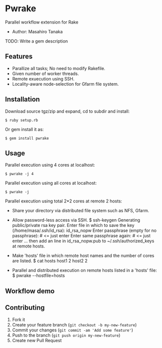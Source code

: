 # Pwrake

Parallel workflow extension for Rake
* Author: Masahiro Tanaka

TODO: Write a gem description

## Features

* Parallize all tasks; No need to modify Rakefile.
* Given number of worker threads.
* Remote exuecution using SSH.
* Locality-aware node-selection for Gfarm file system.

## Installation

Download source tgz/zip and expand, cd to subdir and install:

    $ ruby setup.rb

Or gem install it as:

    $ gem install pwrake

## Usage

Parallel execution using 4 cores at localhost:

    $ pwrake -j 4

Parallel execution using all cores at localhost:

    $ pwrake -j

Parallel execution using total 2*2 cores at remote 2 hosts:

* Share your directory via distributed file system such as NFS, Gfarm.

* Allow password-less access via SSH.
    $ ssh-keygen
    Generating public/private rsa key pair.
    Enter file in which to save the key (/home/masa/.ssh/id_rsa): id_rsa_nopw
    Enter passphrase (empty for no passphrase):        # <= just enter
    Enter same passphrase again:   		       # <= just enter
    ...
then add an line in id_rsa_nopw.pub to ~/.ssh/authorized_keys at remote hosts.

* Make 'hosts' file in which remote host names and the number of cores are listed.
    $ cat hosts
    host1 2
    host2 2

* Parallel and distributed execution on remote hosts listed in a 'hosts' file:
    $ pwrake --hostfile=hosts

## Workflow demo

## Contributing

1. Fork it
2. Create your feature branch (`git checkout -b my-new-feature`)
3. Commit your changes (`git commit -am 'Add some feature'`)
4. Push to the branch (`git push origin my-new-feature`)
5. Create new Pull Request
